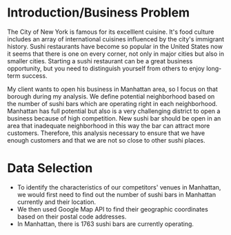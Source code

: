 # Introduction/Business Problem

The City of New York is famous for its excelllent cuisine. It's food culture includes an array of international cuisines influenced by the city's immigrant history. 
Sushi restaurants have become so popular in the United States now it seems that there is  one on every corner, not only in major cities but also in smaller cities. Starting a sushi restaurant can be a great business opportunity, but you need to distinguish yourself from others to enjoy long-term success.

My client wants to open his business in Manhattan area, so I focus on that borough during my analysis. We define potential neighborhood based on the number of sushi bars which are operating right in each neighborhood. Manhattan has full potential but also is a very challenging district to open a business because of high competition. New sushi bar should be open in an area that inadequate neighborhood in this way the bar can attract more customers. Therefore, this analysis necessary to ensure that we have enough customers and that we are not so close to other sushi places.

# Data Selection

* To identify the characteristics of our competitors' venues in Manhattan, we would first need to find out the number of sushi bars in Manhattan currently and their location.
* We then used Google Map API to find their geographic coordinates based on their postal code addresses.
* In Manhattan, there is 1763 sushi bars are currently operating. 
